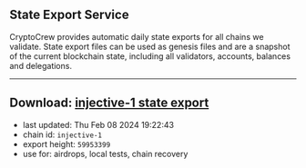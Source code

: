 ## State Export Service
CryptoCrew provides automatic daily state exports for all chains we validate. State export files can be used as genesis files and are a snapshot of the current blockchain state, including all validators, accounts, balances and delegations.

---
**Download: [injective-1 state export](https://dl.ccvalidators.com/SERVICE/injective/injective-1_export_59953399.json)**
---

- last updated: Thu Feb 08 2024 19:22:43
- chain id: `injective-1`
- export height: `59953399`
- use for: airdrops, local tests, chain recovery

